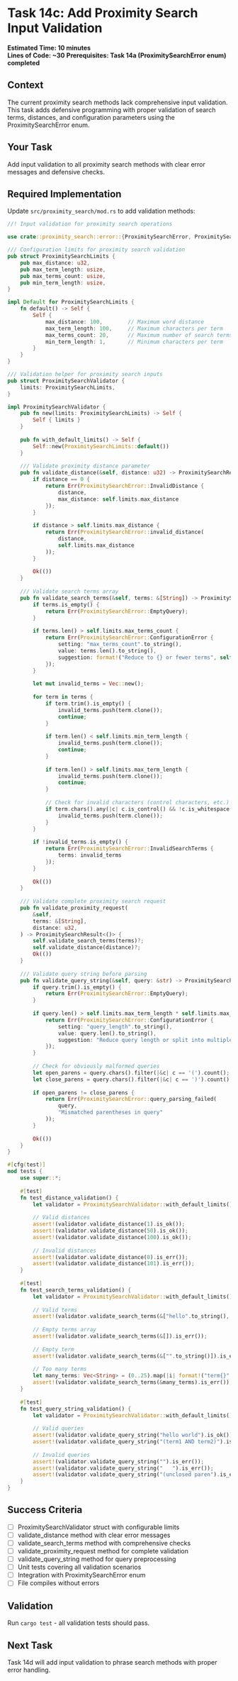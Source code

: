 # Task 14c: Add Proximity Search Input Validation

**Estimated Time: 10 minutes**  
**Lines of Code: ~30**
**Prerequisites: Task 14a (ProximitySearchError enum) completed**

## Context
The current proximity search methods lack comprehensive input validation. This task adds defensive programming with proper validation of search terms, distances, and configuration parameters using the ProximitySearchError enum.

## Your Task
Add input validation to all proximity search methods with clear error messages and defensive checks.

## Required Implementation

Update `src/proximity_search/mod.rs` to add validation methods:

```rust
//! Input validation for proximity search operations

use crate::proximity_search::error::{ProximitySearchError, ProximitySearchResult};

/// Configuration limits for proximity search validation
pub struct ProximitySearchLimits {
    pub max_distance: u32,
    pub max_term_length: usize,
    pub max_terms_count: usize,
    pub min_term_length: usize,
}

impl Default for ProximitySearchLimits {
    fn default() -> Self {
        Self {
            max_distance: 100,        // Maximum word distance
            max_term_length: 100,     // Maximum characters per term
            max_terms_count: 20,      // Maximum number of search terms
            min_term_length: 1,       // Minimum characters per term
        }
    }
}

/// Validation helper for proximity search inputs
pub struct ProximitySearchValidator {
    limits: ProximitySearchLimits,
}

impl ProximitySearchValidator {
    pub fn new(limits: ProximitySearchLimits) -> Self {
        Self { limits }
    }
    
    pub fn with_default_limits() -> Self {
        Self::new(ProximitySearchLimits::default())
    }
    
    /// Validate proximity distance parameter
    pub fn validate_distance(&self, distance: u32) -> ProximitySearchResult<()> {
        if distance == 0 {
            return Err(ProximitySearchError::InvalidDistance { 
                distance, 
                max_distance: self.limits.max_distance 
            });
        }
        
        if distance > self.limits.max_distance {
            return Err(ProximitySearchError::invalid_distance(
                distance, 
                self.limits.max_distance
            ));
        }
        
        Ok(())
    }
    
    /// Validate search terms array
    pub fn validate_search_terms(&self, terms: &[String]) -> ProximitySearchResult<()> {
        if terms.is_empty() {
            return Err(ProximitySearchError::EmptyQuery);
        }
        
        if terms.len() > self.limits.max_terms_count {
            return Err(ProximitySearchError::ConfigurationError {
                setting: "max_terms_count".to_string(),
                value: terms.len().to_string(),
                suggestion: format!("Reduce to {} or fewer terms", self.limits.max_terms_count),
            });
        }
        
        let mut invalid_terms = Vec::new();
        
        for term in terms {
            if term.trim().is_empty() {
                invalid_terms.push(term.clone());
                continue;
            }
            
            if term.len() < self.limits.min_term_length {
                invalid_terms.push(term.clone());
                continue;
            }
            
            if term.len() > self.limits.max_term_length {
                invalid_terms.push(term.clone());
                continue;
            }
            
            // Check for invalid characters (control characters, etc.)
            if term.chars().any(|c| c.is_control() && !c.is_whitespace()) {
                invalid_terms.push(term.clone());
            }
        }
        
        if !invalid_terms.is_empty() {
            return Err(ProximitySearchError::InvalidSearchTerms { 
                terms: invalid_terms 
            });
        }
        
        Ok(())
    }
    
    /// Validate complete proximity search request
    pub fn validate_proximity_request(
        &self,
        terms: &[String],
        distance: u32,
    ) -> ProximitySearchResult<()> {
        self.validate_search_terms(terms)?;
        self.validate_distance(distance)?;
        Ok(())
    }
    
    /// Validate query string before parsing
    pub fn validate_query_string(&self, query: &str) -> ProximitySearchResult<()> {
        if query.trim().is_empty() {
            return Err(ProximitySearchError::EmptyQuery);
        }
        
        if query.len() > self.limits.max_term_length * self.limits.max_terms_count {
            return Err(ProximitySearchError::ConfigurationError {
                setting: "query_length".to_string(),
                value: query.len().to_string(),
                suggestion: "Reduce query length or split into multiple searches".to_string(),
            });
        }
        
        // Check for obviously malformed queries
        let open_parens = query.chars().filter(|&c| c == '(').count();
        let close_parens = query.chars().filter(|&c| c == ')').count();
        
        if open_parens != close_parens {
            return Err(ProximitySearchError::query_parsing_failed(
                query,
                "Mismatched parentheses in query"
            ));
        }
        
        Ok(())
    }
}

#[cfg(test)]
mod tests {
    use super::*;
    
    #[test]
    fn test_distance_validation() {
        let validator = ProximitySearchValidator::with_default_limits();
        
        // Valid distances
        assert!(validator.validate_distance(1).is_ok());
        assert!(validator.validate_distance(50).is_ok());
        assert!(validator.validate_distance(100).is_ok());
        
        // Invalid distances
        assert!(validator.validate_distance(0).is_err());
        assert!(validator.validate_distance(101).is_err());
    }
    
    #[test]
    fn test_search_terms_validation() {
        let validator = ProximitySearchValidator::with_default_limits();
        
        // Valid terms
        assert!(validator.validate_search_terms(&["hello".to_string(), "world".to_string()]).is_ok());
        
        // Empty terms array
        assert!(validator.validate_search_terms(&[]).is_err());
        
        // Empty term
        assert!(validator.validate_search_terms(&["".to_string()]).is_err());
        
        // Too many terms
        let many_terms: Vec<String> = (0..25).map(|i| format!("term{}", i)).collect();
        assert!(validator.validate_search_terms(&many_terms).is_err());
    }
    
    #[test]
    fn test_query_string_validation() {
        let validator = ProximitySearchValidator::with_default_limits();
        
        // Valid queries
        assert!(validator.validate_query_string("hello world").is_ok());
        assert!(validator.validate_query_string("(term1 AND term2)").is_ok());
        
        // Invalid queries
        assert!(validator.validate_query_string("").is_err());
        assert!(validator.validate_query_string("   ").is_err());
        assert!(validator.validate_query_string("(unclosed paren").is_err());
    }
}
```

## Success Criteria
- [ ] ProximitySearchValidator struct with configurable limits
- [ ] validate_distance method with clear error messages
- [ ] validate_search_terms method with comprehensive checks
- [ ] validate_proximity_request method for complete validation
- [ ] validate_query_string method for query preprocessing
- [ ] Unit tests covering all validation scenarios
- [ ] Integration with ProximitySearchError enum
- [ ] File compiles without errors

## Validation
Run `cargo test` - all validation tests should pass.

## Next Task
Task 14d will add input validation to phrase search methods with proper error handling.